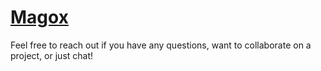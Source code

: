 # [Magox](https://magox.xyz)

Feel free to reach out if you have any questions, want to collaborate on a project, or just chat!
